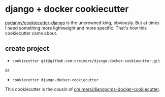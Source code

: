 # django + docker cookiecutter

[pydanny/cookiecutter-django](https://github.com/pydanny/cookiecutter-django) is the uncrowned king, obviously. But at times I need something more lightweight and more specific. That's how this cookiecutter came about.

## create project

- `cookiecutter git@github.com:creimers/django-docker-cookiecutter.git`

or

- `cookiecutter django-docker-cookiecutter`

This cookiecutter is the cousin of [creimers/djangocms-docker-cookiecutter](https://github.com/creimers/djangocms-docker-cookiecutter).
